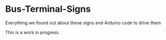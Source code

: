 # Bus-Terminal-Signs
Everything we found out about these signs and Arduino code to drive them

This is a work in progress.

